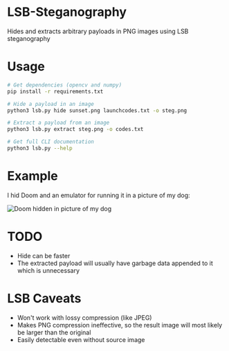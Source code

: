 # LSB-Steganography

Hides and extracts arbitrary payloads in PNG images using LSB steganography

# Usage

```bash
# Get dependencies (opencv and numpy)
pip install -r requirements.txt

# Hide a payload in an image
python3 lsb.py hide sunset.png launchcodes.txt -o steg.png

# Extract a payload from an image
python3 lsb.py extract steg.png -o codes.txt

# Get full CLI documentation
python3 lsb.py --help
```

# Example
I hid Doom and an emulator for running it in a picture of my dog:

![Doom hidden in picture of my dog](https://i.imgur.com/MHpxk5x.png)

# TODO
* Hide can be faster
* The extracted payload will usually have garbage data appended to it which is unnecessary

# LSB Caveats
* Won't work with lossy compression (like JPEG)
* Makes PNG compression ineffective, so the result image will most likely be larger than the original
* Easily detectable even without source image
